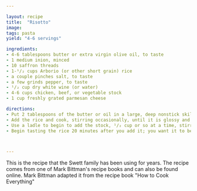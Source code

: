 ```yaml
---

layout: recipe
title:  "Risotto"
image:
tags: pasta
yield: "4-6 servings"

ingredients:
- 4-6 tablespoons butter or extra virgin olive oil, to taste
- 1 medium inion, minced
- 10 saffron threads
- 1-¹/₂ cups Arborio (or other short grain) rice
- a couple pinches salt, to taste
- a few grinds pepper, to taste
- ¹/₂ cup dry white wine (or water)
- 4-6 cups chicken, beef, or vegetable stock
- 1 cup freshly grated parmesan cheese

directions:
- Put 2 tablespoons of the butter or oil in a large, deep nonstick skillet over medium heat. (Allow the remaining butter to soften while you cook.) When the butter is melted or the oil is hot, add the onion and saffron and cook, stirring occasionally, until it softens, 3 to 5 minutes.
- Add the rice and cook, stirring occasionally, until it is glossy and coated with butter, 2 to 3 minutes. Add a little salt and pepper, then the white wine. Stir and let the liquid bubble away.
- Use a ladle to begin to add the stock, ¹/₂ cup or so at a time, stirring after each addition and every minute or so. When the stock is just about evaporated, add more. The mixture should be neither soupy nor dry. Keep the heat medium to medium-high and stir frequently.
- Begin tasting the rice 20 minutes after you add it; you want it to be tender but with still a tiny bit of crunch; it could take as long as 30 minutes to reach this stage. When it does, stir in 2 to 4 tablespoons softened butter or oil (more is better, at least from the perspective of taste!) and at least ¹/₂ cup of Parmesan. Taste, adjust the seasoning, and serve immediately, passing additional Parmesan at the table if you like.



---
```


This is the recipe that the Swett family has been using for years. The recipe comes from one of Mark Bittman's recipe books and can also be found online. Mark Bittman adapted it from the recipe book "How to Cook Everything"
